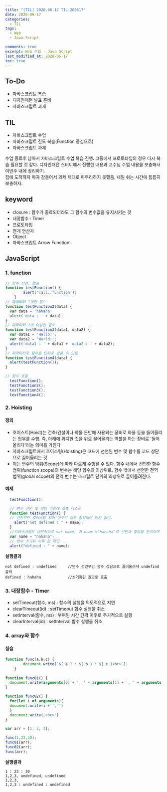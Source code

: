 ```yaml
---
title: "[TIL] 2020.06.17 TIL-200617"
date: 2020-06-17
categories:
  - TIL
tags:
  - Web
  - Java Script

comments: true
excerpt: Web 수업 - Java Script
last_modified_at: 2020-06-17
toc: true
---
```



## To-Do
- 자바스크립트 복습
- 디자인패턴 발표 준비
- 자바스크립트 과제

## TIL
- 자바스크립트 수업
- 자바스크립트 진도 복습(Function 중심으로)
- 자바스크립트 과제

수업 종료후 남아서 자바스크립트 수업 복습 진행. 그중에서 프로토타입의 경우 다시 복습 필요할 것 같다. 디자인패턴 스터디에서 진행한 내용과 교수님 수업 내용을 보충해서 이번주 내에 정리하기.  
집에 도착하자 마자 잠들어서 과제 제대로 마무리하지 못했음. 내일 쉬는 시간에 틈틈히 보충하자.


## keyword 
- closure : 함수가 종료되더라도 그 함수의 변수값을 유지시키는 것
- 내장함수 : Timer
- 프로토타입
- 전개 연산자
- Object 
- 자바스크립트 Arrow Function


## JavaScript

### 1. function

```javascript
// 함수 선언, 호출
function testFunction() {
		alert('call..function');
	}
// 파라미터 1개인 함수
function testFunction2(data) {
  var data = 'hahaha'
  alert('data : ' + data);
}
// 파라미터 2개 이상인 함수
function testFunction3(data1, data2) {
  var data1 = 'Hello!';
  var data2 = 'World!';
  alert('data1 : ' + data1 + 'data2 : ' + data2);
}
// 파라미터로 함수를 인자로 받을 수 있음
function testFunction4(data) {
  alert(testFunction());
}

// 함수 호출
  testFunction();
  testFunction2();
  testFunction3();
  testFunction4();
```


### 2. Hoisting

#### 정의
- 호이스트(Hoist)는 건축/건설이나 화물 운반에 사용되는 장비로 화물 등을 들어올리는 업무를 수행. 즉, 아래에 위치한 것을 위로 끌어올리는 역할을 하는 장비로 '들어올리다'라는 의미를 가진다  
- 자바스크립트에서 호이스팅(Hoisting)은 코드에 선언된 변수 및 함수를 코드 상단으로 끌어올리는 것
- 이는 변수의 범위(Scope)에 따라 다르게 수행될 수 있다. 함수 내에서 선언한 함수 범위(function scope)의 변수는 해당 함수의 최상위로, 함수 밖에서 선언한 전역 범위(global scope)의 전역 변수는 스크립트 단위의 최상위로 끌어올려진다.

#### 예제

```javascript
  testFunction();

  // 변수 선언 및 할당 이전에 호출 테스트 
  function testFunction() {
  // 선언부만 호이스팅 되어 아무런 값도 할당되어 있지 않다.
    alert("not defined : " + name);	
  }
  //자바스크립트 내부적으로 var name; 과 name ="hahaha"로 선언과 할당을 분리하여 변수 선언부는 함수 상단으로 끌어올려 선언
  var name = "hahaha";		
  // 변수 초기화 이후 값 확인
  alert("defined : " + name);	
```

**실행결과** 

```
not defined : undefined     //변수 선언부만 함수 상담으로 끌어올려져 undefind 출력
defined : hahaha          	//초기화된 값으로 호출
```

### 3. 내장함수 - Timer  

- setTimeout(함수, ms)  : 함수의 실행을 의도적으로 지연
- clearTimeout(id) : setTimeout 함수 실행을 취소
- setInterval(함수, ms) : 부여된 시간 간격 이후로 주기적으로 실행
- clearInterval(id) : setInterval 함수 실행을 취소


### 4. array와 함수

#### 실습

```javascript
function func(a,b,c) {
		document.write(`${ a } : ${ b } : ${ c }<br>`);
	}
	
function func01() {
  document.write(arguments[0] + ', ' + arguments[1] + ', ' + arguments[2] + '<br>');
}

function func02() {
  for(let i of arguments){
  document.write(i + ', ')
  }
  document.write('<br>')
}

var arr = [1, 2, 3];

func(1,23,30);
func01(arr);
func02(arr);
func(arr);
```


**실행결과**

```
1 : 23 : 30
1,2,3, undefined, undefined
1,2,3,
1,2,3 : undefined : undefined
```







